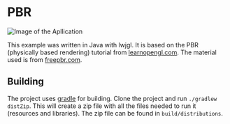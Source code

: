 # PBR
![Image of the Apllication](https://www.preinfalk.co.at/projects/PBR/PBR.png)

This example was written in Java with lwjgl. It is based on the PBR (physically
based rendering) tutorial from [learnopengl.com](https://www.learnopengl.com/).
The material used is from [freepbr.com](https://www.freepbr.com/).

## Building
The project uses [gradle](https://gradle.org/) for building. Clone the project
and run `./gradlew distZip`. This will create a zip file with all the files
needed to run it (resources and libraries). The zip file can be found in
`build/distributions`.
